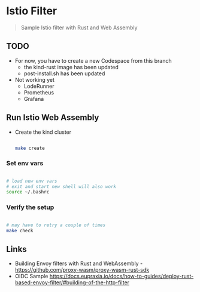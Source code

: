 # Istio Filter

> Sample Istio filter with Rust and Web Assembly

## TODO

- For now, you have to create a new Codespace from this branch
  - the kind-rust image has been updated
  - post-install.sh has been updated
- Not working yet
  - LodeRunner
  - Prometheus
  - Grafana

## Run Istio Web Assembly

- Create the kind cluster

   ```bash

   make create

   ```

### Set env vars

```bash

# load new env vars
# exit and start new shell will also work
source ~/.bashrc

```

### Verify the setup

```bash

# may have to retry a couple of times
make check

```

## Links

- Building Envoy filters with Rust and WebAssembly - <https://github.com/proxy-wasm/proxy-wasm-rust-sdk>
- OIDC Sample <https://docs.eupraxia.io/docs/how-to-guides/deploy-rust-based-envoy-filter/#building-of-the-http-filter>
